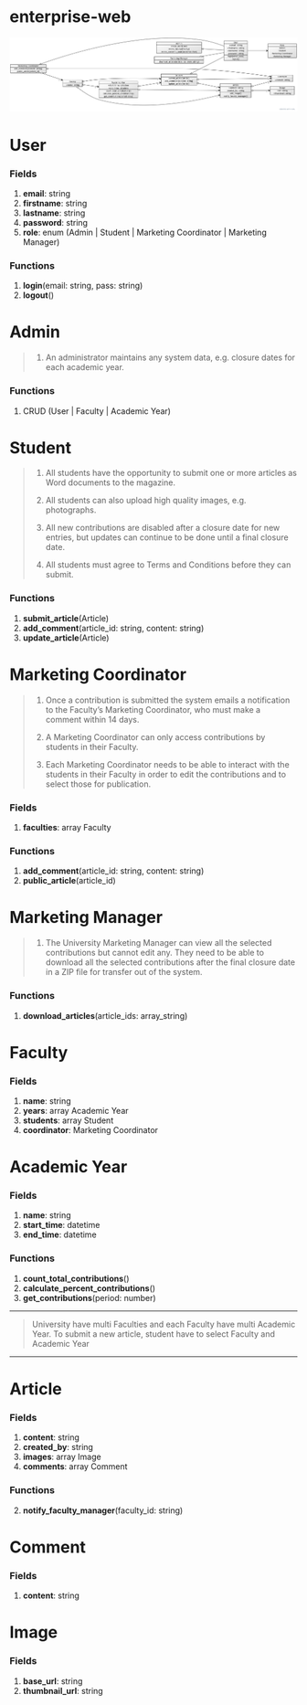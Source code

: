 # enterprise-web
![Class Diagram](enterprise_web_class_diagram.png)

# **User**
### **Fields**
1. **email**: string
2. **firstname**: string
3. **lastname**: string
4. **password**: string
5. **role**: enum (Admin | Student | Marketing Coordinator | Marketing Manager)

### **Functions**
1. **login**(email: string, pass: string)
2. **logout**()

# **Admin**
> 1. An administrator maintains any system data, e.g. closure dates for each academic year.

### **Functions**
1. CRUD (User | Faculty | Academic Year)

# **Student**
> 1. All students have the opportunity to submit one or more articles as Word documents to the magazine.
> 
> 2. All students can also upload high quality images, e.g. photographs. 
>
> 3. All new contributions are disabled after a closure date for new entries, but updates can continue to be done until a final closure date.
> 
> 4. All students must agree to Terms and Conditions before they can submit.

### **Functions**
1. **submit_article**(Article)
2. **add_comment**(article_id: string, content: string)
3. **update_article**(Article)

# **Marketing Coordinator**
> 1. Once a contribution is submitted the system emails a notification to the Faculty’s Marketing Coordinator, who must make a comment within 14 days.
> 
> 2. A Marketing Coordinator can only access contributions by students in their Faculty.
> 
> 3. Each Marketing Coordinator needs to be able to interact with the students in their Faculty in order to edit the contributions and to select those for publication.
### **Fields**
1. **faculties**: array Faculty
### **Functions**
1. **add_comment**(article_id: string, content: string)
2. **public_article**(article_id)

# **Marketing Manager**
> 1. The University Marketing Manager can view all the selected contributions but cannot edit any.  They need to be able to download all the selected contributions after the final closure date in a ZIP file for transfer out of the system.

### **Functions**
1. **download_articles**(article_ids: array_string)

# **Faculty**
### **Fields**
1. **name**: string
2. **years**: array Academic Year
3. **students**: array Student
4. **coordinator**: Marketing Coordinator

# **Academic Year**
### **Fields**
1. **name**: string
2. **start_time**: datetime
3. **end_time**: datetime
### **Functions**
1. **count_total_contributions**()
2. **calculate_percent_contributions**()
3. **get_contributions**(period: number)

***
> University have multi Faculties and each Faculty have multi Academic Year. To submit a new article, student have to select Faculty and Academic Year
***

# **Article**
### **Fields**
1. **content**: string
2. **created_by**: string
3. **images**: array Image
4. **comments**: array Comment
### **Functions**
2. **notify_faculty_manager**(faculty_id: string)

# **Comment**
### **Fields**
1. **content**: string

# **Image**
### **Fields**
1. **base_url**: string
2. **thumbnail_url**: string